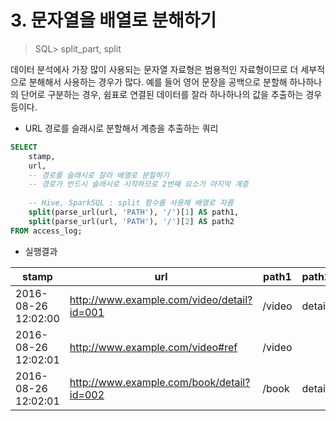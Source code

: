 # 3. 문자열을 배열로 분해하기

> SQL> split_part, split

데이터 분석에사 가장 많이 사용되는 문자열 자료형은 범용적인 자료형이므로 더 세부적으로 분해해서 사용하는 경우가 많다. 예를 들어 영어 문장을 공백으로 분할해 하나하나의 단어로 구분하는 경우, 쉼표로 연결된 데이터를 잘라 하나하나의 값을 추출하는 경우 등이다.

- URL 경로를 슬래시로 분할해서 계층을 추출하는 쿼리

```sql
SELECT
	stamp,
	url,
	-- 경로를 슬래시로 잘라 배열로 분할하기
	-- 경로가 반드시 슬래시로 시작하므로 2번째 요소가 마지막 계층
	
	-- Hive, SparkSQL : split 함수를 사용해 배열로 자름
	split(parse_url(url, 'PATH'), '/')[1] AS path1,
	split(parse_url(url, 'PATH'), '/')[2] AS path2
FROM access_log;
```

- 실행결과

| stamp               | url                                        | path1  | path2  |
| ------------------- | ------------------------------------------ | ------ | ------ |
| 2016-08-26 12:02:00 | http://www.example.com/video/detail?id=001 | /video | detail |
| 2016-08-26 12:02:01 | http://www.example.com/video#ref           | /video |        |
| 2016-08-26 12:02:01 | http://www.example.com/book/detail?id=002  | /book  | detail |

## 

